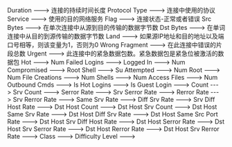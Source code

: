 Duration                  ---> 连接的持续时间长度
Protocol Type             ---> 连接中使用的协议
Service                   ---> 使用的目的网络服务
Flag                      ---> 连接状态-正常或者错误
Src Bytes                 ---> 在单次连接中从源到目的传输的数据字节数
Dst Bytes                 ---> 在单词连接中从目的到源传输的数据字节数
Land                      ---> 如果源IP地址和目的地址以及端口号相等，则该变量为1，否则为0
Wrong Fragment            ---> 在此连接中错误的片段总数
Urgent                    ---> 此连接中的紧急数据包数。紧急数据包是紧急位被激活的数据包
Hot                       ---> 
Num Failed Logins         ---> 
Logged In                 ---> 
Num Compromised           ---> 
Root Shell                ---> 
Su Attempted              ---> 
Num Root                  ---> 
Num File Creations        ---> 
Num Shells                ---> 
Num Access Files          ---> 
Num Outbound Cmds         ---> 
Is Hot Logins             ---> 
Is Guest Login            ---> 
Count                     ---> 
Srv Count                 ---> 
Serror Rate               ---> 
Srv Serror Rate           ---> 
Rerror Rate               ---> 
Srv Rerror Rate           ---> 
Same Srv Rate             ---> 
Diff Srv Rate             ---> 
Srv Diff Host Rate        ---> 
Dst Host Count            ---> 
Dst Host Srv Count        ---> 
Dst Host Same Srv Rate    ---> 
Dst Host Diff Srv Rate    ---> 
Dst Host Same Src Port Rate ---> 
Dst Host Srv Diff Host Rate ---> 
Dst Host Serror Rate      ---> 
Dst Host Srv Serror Rate  ---> 
Dst Host Rerror Rate      ---> 
Dst Host Srv Rerror Rate  ---> 
Class                     ---> 
Difficulty Level          ---> 
